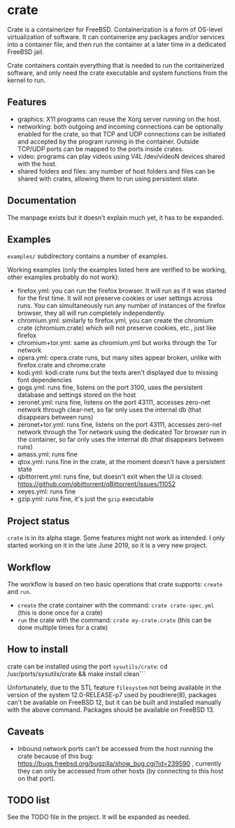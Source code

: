 # crate

Crate is a containerizer for FreeBSD. Containerization is a form of OS-level virtualization of software. It can containerize any packages and/or services into a container file, and then run the container at a later time in a dedicated FreeBSD jail.

Crate containers contain everything that is needed to run the containerized software, and only need the crate executable and system functions from the kernel to run.

## Features
* graphics: X11 programs can reuse the Xorg server running on the host.
* networking: both outgoing and incoming connections can be optionally enabled for the crate, so that TCP and UDP connections can be initiated and accepted by the program running in the container. Outside TCP/UDP ports can be mapped to the ports inside crates.
* video: programs can play videos using V4L /dev/videoN devices shared with the host.
* shared folders and files: any number of host folders and files can be shared with crates, allowing them to run using persistent state.

## Documentation
The manpage exists but it doesn't explain much yet, it has to be expanded.

## Examples
```examples/``` subdirectory contains a number of examples.

Working examples (only the examples listed here are verified to be working, other examples probably do not work):
* firefox.yml: you can run the firefox browser. It will run as if it was started for the first time. It will not preserve cookies or user settings across runs. You can simultaneously run any number of instances of the firefox browser, they all will run completely independently.
* chromium.yml: similarly to firefox.yml, you can create the chromium crate (chromium.crate) which will not preserve cookies, etc., just like firefox
* chromium+tor.yml: same as chromium.yml but works through the Tor network
* opera.yml: opera.crate runs, but many sites appear broken, unlike with firefox.crate and chrome.crate
* kodi.yml: kodi.crate runs but the texts aren't displayed due to missing font dependencies
* gogs.yml: runs fine, listens on the port 3100, uses the persistent database and settings stored on the host
* zeronet.yml: runs fine, listens on the port 43111, accesses zero-net network through clear-net, so far only uses the internal db (that disappears between runs)
* zeronet+tor.yml: runs fine, listens on the port 43111, accesses zero-net network through the Tor network using the dedicated Tor browser run in the container, so far only uses the internal db (that disappears between runs)
* amass.yml: runs fine
* qtox.yml: runs fine in the crate, at the moment doesn't have a persistent state
* qbittorrent.yml: runs fine, but doesn't exit when the UI is closed: https://github.com/qbittorrent/qBittorrent/issues/11052
* xeyes.yml: runs fine
* gzip.yml: runs fine, it's just the ```gzip``` executable

## Project status
```crate``` is in its alpha stage. Some features might not work as intended. I only started working on it in the late June 2019, so it is a very new project.

## Workflow
The workflow is based on two basic operations that crate supports: ```create``` and ```run```.
* ```create``` the crate container with the command: ```crate crate-spec.yml``` (this is done once for a crate)
* ```run``` the crate with the command: ```crate my-crate.crate``` (this can be done multiple times for a crate)

## How to install
crate can be installed using the port ```sysutils/crate```: cd /usr/ports/sysutils/crate && make install clean```

Unfortunately, due to the STL feature ```filesystem``` not being available in the version of the system 12.0-RELEASE-p7 used by poudriere(8), packages can't be available on FreeBSD 12, but it can be built and installed manually with the above command. Packages should be available on FreeBSD 13.

## Caveats
* Inbound network ports can't be accessed from the host running the crate because of this bug: https://bugs.freebsd.org/bugzilla/show_bug.cgi?id=239590 , currently they can only be accessed from other hosts (by connecting to this host on that port).

## TODO list
See the TODO file in the project. It will be expanded as needed.
